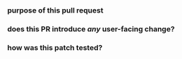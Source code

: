 ### purpose of this pull request


### does this PR introduce _any_ user-facing change?


### how was this patch tested?

